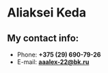 # **Aliaksei Keda**

## **My contact info:**
* Phone: **+375 (29) 690-79-26**
* E-mail: **aaalex-22@bk.ru**